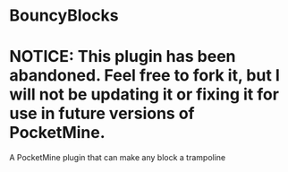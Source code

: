 # BouncyBlocks

# NOTICE: This plugin has been abandoned. Feel free to fork it, but I will not be updating it or fixing it for use in future versions of PocketMine.

A PocketMine plugin that can make any block a trampoline
